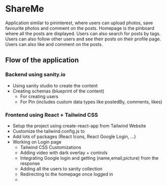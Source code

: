 # ShareMe

Application similar to pininterest, where users can upload photos, save favourite photos and comment on the posts. Homepage is the pinboard where all the posts are displayed. Users can also search for posts by tags. Users can also follow other users and see their posts on their profile page. Users can also like and comment on the posts.

## Flow of the application

### Backend using sanity.io

- Using sanity studio to create the content
- Creating schemas (blueprint of the content)
  - For creating users
  - For Pin (includes custom data types like postedBy, comments, likes)

### Frontend using React + Tailwind CSS

- Setup the project using create-react-app from Tailwind Website
- Customize the tailwind.config.js to
- Add lots of packages (React Icons, React Google Login, ...)
- Working on Login page
  - Tailwind CSS Customizations
  - Adding video with dark overlay + controls
  - Integrating Google login and getting (name,email,picture) from the response
  - Adding all the users to sanity collection
  - Redirecting to the homepage once logged in
  - 
